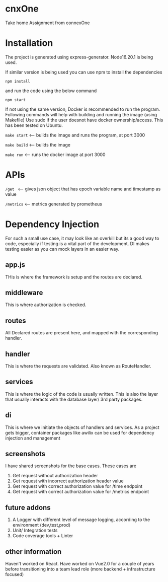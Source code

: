 # cnxOne
Take home Assignment from connexOne


# Installation
The project is generated using express-generator. Node16.20.1 is being used.

If similar version is being used you can use npm to install the dependencies 

`npm install`

and run the code using the below command 

`npm start`

If not using the same version, Docker is recommended to run the program. Following commands will help with building and running the image (using Makefile)
Use sudo if the user doesnot have docker ownership/access. This has been tested on Ubuntu. 

`make start` <-- builds the image and runs the program, at port 3000

`make build` <-- builds the image 

`make run`   <-- runs the docker image at port 3000


# APIs 
`/get `      <-- gives json object that has epoch variable name and timestamp as value

`/metrics`   <-- metrics generated by prometheus


# Dependency Injection
For such a small use case, it may look like an overkill but its a good way to code, especially if testing is a vital part of the development.
DI makes testing easier as you can mock layers in an easier way. 


## app.js 
THis is where the framework is setup and the routes are declared. 

## middleware
This is where authorization is checked. 

## routes
All Declared routes are present here, and mapped with the corresponding handler. 

## handler 
This is where the requests are validated. Also known as RouteHandler. 

## services
This is where the logic of the code is usually written. This is also the layer that usually interacts with the database layer/ 3rd party packages. 

## di 
This is where we initiate the objects of handlers and services. As a project gets bigger, container packages like awilix can be used for dependency injection and management 

## screenshots 
I have shared screenshots for the base cases. These cases are 
1. Get request without authorization header 
2. Get request with incorrect authorization header value 
3. Get request with correct authorization value for /time endpoint 
4. Get request with correct authorization value for /metrics endpoint


## future addons 
1. A Logger with different level of message logging, according to the environment (dev,test,prod)
2. Unit/ Integration tests 
3. Code coverage tools + Linter 



## other information 
Haven't worked on React. Have worked on Vue2.0 for a couple of years before transitioning into a team lead role (more backend + infrastructure focused)